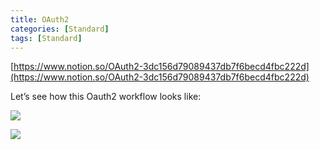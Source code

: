 ```yaml
---
title: OAuth2
categories: [Standard]
tags: [Standard]
---
```


[https://www.notion.so/OAuth2-3dc156d79089437db7f6becd4fbc222d](https://www.notion.so/OAuth2-3dc156d79089437db7f6becd4fbc222d)


Let’s see how this Oauth2 workflow looks like:


![](https://prod-files-secure.s3.us-west-2.amazonaws.com/9960fb2a-b75e-4bea-a8f9-b00925db1215/3bce41e0-99e8-4ebd-9701-e2bc9cbb79a2/Untitled.png?X-Amz-Algorithm=AWS4-HMAC-SHA256&X-Amz-Content-Sha256=UNSIGNED-PAYLOAD&X-Amz-Credential=ASIAZI2LB466ZR4WIOPW%2F20251007%2Fus-west-2%2Fs3%2Faws4_request&X-Amz-Date=20251007T202424Z&X-Amz-Expires=3600&X-Amz-Security-Token=IQoJb3JpZ2luX2VjEBQaCXVzLXdlc3QtMiJHMEUCIChlEgqDyclGEbrfhDAFJ0%2Bifhe92kGjfFxSUwZSAgFtAiEAjHwkBKPYbsrtNR22XiweSVoVrWLIp34Uo7dRefg96LUqiAQIrf%2F%2F%2F%2F%2F%2F%2F%2F%2F%2FARAAGgw2Mzc0MjMxODM4MDUiDPSL9k61%2F%2BjP%2BB2BVSrcA8oSflySS0v0MSCd%2FcS3Y2BSE6aEaehGYDWkLfZrhJMIza2W5NnXEdO5IF5t8e2gCNMSAGn2pBF1kFmfJAI8pwikO33s6m0RY6Cs6MTlZ3NQaULdVVbVIajRbzKUsZVh2ytwFw%2FUeL23Hudnez7o30iuL6tZ4NblvG5RjqHBH2QC1XiBkYAIcdyKc6GCFsqRhqZxNbWXEJUbx8O8KCbA1PAWqxklyB5Y4XaJil%2Fwdt3QfXZQJEMbvCqwsr57AUEvD8PuJ5qjI%2BK9aPFL2Ku8mIN%2FbTW89ZQs%2FUk8qQyU08tzBZx2qHFooYB3C6K0jtEqHrqyQrXxJ%2FC1EKJNcDSjvsO2anievUyHrJZaXFE0oqYN7NJL8CpEtjTpRT17hGv5K27RrlA4soYJdsNHBtYi1JQxx1wbprG6blolXw7fYzH%2FBHRIB33j5FMQuTes5OEmLSmpFdKBEMjwwOMU2q8RCaGfzH11nFYeZy4hKxZuKnQDQHsW5KLRB3Uzi6PMDA26qDWo3DDq%2B%2FaS5pVHgglaV34Ivre25pxUvmrdIhFhKPINUikSuHiWUimVi1QLdZBQ%2F4ObaofBKjHoc6nT%2FNELIXjAF0R0vVLZeVgylolXzLoYyg%2FigqVfpD6ooWbuMKPZlccGOqUBYIGUsW3mQKJRQP%2FR3BakVkFJwGfdr7l3fvxn%2FMI99OZVrroyNuXP6cnQifVD0e4IvlK%2BOxgyZ8qsdk47sTwMwDsUKcTUIb%2FiMB0SklZeAcmKaQyoAFvsKVsZxnNxVQg%2FU8peLbyx6tm9%2BvpCjgqxnJDX4JyMnuDsUBpvdRXKm3N8PlesJHJey%2BjxpspspBw6m6tFbGQJZcuSQSBAgx0ZiwWsYEqF&X-Amz-Signature=11bc10a42cdebac3a74cee76ccb64bf1296db20239eb5bd73f6b02cd13930439&X-Amz-SignedHeaders=host&x-amz-checksum-mode=ENABLED&x-id=GetObject)


![](https://prod-files-secure.s3.us-west-2.amazonaws.com/9960fb2a-b75e-4bea-a8f9-b00925db1215/27d32b66-de43-41de-80f7-7edb81d1190f/Untitled.png?X-Amz-Algorithm=AWS4-HMAC-SHA256&X-Amz-Content-Sha256=UNSIGNED-PAYLOAD&X-Amz-Credential=ASIAZI2LB466ZR4WIOPW%2F20251007%2Fus-west-2%2Fs3%2Faws4_request&X-Amz-Date=20251007T202424Z&X-Amz-Expires=3600&X-Amz-Security-Token=IQoJb3JpZ2luX2VjEBQaCXVzLXdlc3QtMiJHMEUCIChlEgqDyclGEbrfhDAFJ0%2Bifhe92kGjfFxSUwZSAgFtAiEAjHwkBKPYbsrtNR22XiweSVoVrWLIp34Uo7dRefg96LUqiAQIrf%2F%2F%2F%2F%2F%2F%2F%2F%2F%2FARAAGgw2Mzc0MjMxODM4MDUiDPSL9k61%2F%2BjP%2BB2BVSrcA8oSflySS0v0MSCd%2FcS3Y2BSE6aEaehGYDWkLfZrhJMIza2W5NnXEdO5IF5t8e2gCNMSAGn2pBF1kFmfJAI8pwikO33s6m0RY6Cs6MTlZ3NQaULdVVbVIajRbzKUsZVh2ytwFw%2FUeL23Hudnez7o30iuL6tZ4NblvG5RjqHBH2QC1XiBkYAIcdyKc6GCFsqRhqZxNbWXEJUbx8O8KCbA1PAWqxklyB5Y4XaJil%2Fwdt3QfXZQJEMbvCqwsr57AUEvD8PuJ5qjI%2BK9aPFL2Ku8mIN%2FbTW89ZQs%2FUk8qQyU08tzBZx2qHFooYB3C6K0jtEqHrqyQrXxJ%2FC1EKJNcDSjvsO2anievUyHrJZaXFE0oqYN7NJL8CpEtjTpRT17hGv5K27RrlA4soYJdsNHBtYi1JQxx1wbprG6blolXw7fYzH%2FBHRIB33j5FMQuTes5OEmLSmpFdKBEMjwwOMU2q8RCaGfzH11nFYeZy4hKxZuKnQDQHsW5KLRB3Uzi6PMDA26qDWo3DDq%2B%2FaS5pVHgglaV34Ivre25pxUvmrdIhFhKPINUikSuHiWUimVi1QLdZBQ%2F4ObaofBKjHoc6nT%2FNELIXjAF0R0vVLZeVgylolXzLoYyg%2FigqVfpD6ooWbuMKPZlccGOqUBYIGUsW3mQKJRQP%2FR3BakVkFJwGfdr7l3fvxn%2FMI99OZVrroyNuXP6cnQifVD0e4IvlK%2BOxgyZ8qsdk47sTwMwDsUKcTUIb%2FiMB0SklZeAcmKaQyoAFvsKVsZxnNxVQg%2FU8peLbyx6tm9%2BvpCjgqxnJDX4JyMnuDsUBpvdRXKm3N8PlesJHJey%2BjxpspspBw6m6tFbGQJZcuSQSBAgx0ZiwWsYEqF&X-Amz-Signature=3e330b48c9333fd4fcf1bfb0d3c45dca01ffa3c9719e0dc9e8812224389d5907&X-Amz-SignedHeaders=host&x-amz-checksum-mode=ENABLED&x-id=GetObject)

